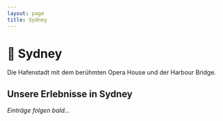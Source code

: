 ```yaml
---
layout: page
title: Sydney
---
```


# 🌉 Sydney

Die Hafenstadt mit dem berühmten Opera House und der Harbour Bridge.

## Unsere Erlebnisse in Sydney

*Einträge folgen bald...*